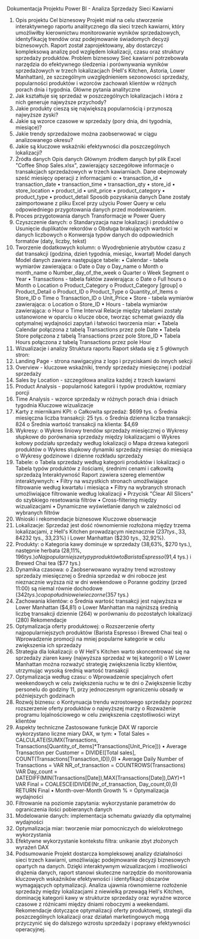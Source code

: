 Dokumentacja Projektu Power BI - Analiza Sprzedaży Sieci Kawiarni
1. Opis projektu
Cel biznesowy
Projekt miał na celu stworzenie interaktywnego raportu analitycznego dla sieci trzech kawiarni, który umożliwiłby kierownictwu monitorowanie wyników sprzedażowych, identyfikację trendów oraz podejmowanie świadomych decyzji biznesowych. Raport został zaprojektowany, aby dostarczyć kompleksową analizę pod względem lokalizacji, czasu oraz struktury sprzedaży produktów.
Problem biznesowy
Sieć kawiarni potrzebowała narzędzia do efektywnego śledzenia i porównywania wyników sprzedażowych w trzech lokalizacjach (Hell's Kitchen, Astoria, Lower Manhattan), ze szczególnym uwzględnieniem sezonowości sprzedaży, popularności produktów i wzorców zachowań klientów w różnych porach dnia i tygodnia.
Główne pytania analityczne
1.	Jak kształtuje się sprzedaż w poszczególnych lokalizacjach i która z nich generuje najwyższe przychody?
2.	Jakie produkty cieszą się największą popularnością i przynoszą najwyższe zyski?
3.	Jakie są wzorce czasowe w sprzedaży (pory dnia, dni tygodnia, miesiące)?
4.	Jakie trendy sprzedażowe można zaobserwować w ciągu analizowanego okresu?
5.	Jakie są kluczowe wskaźniki efektywności dla poszczególnych lokalizacji?
2. Źródła danych
Opis danych
Głównym źródłem danych był plik Excel "Coffee Shop Sales.xlsx", zawierający szczegółowe informacje o transakcjach sprzedażowych w trzech kawiarniach. Dane obejmowały sześć miesięcy operacji z informacjami o:
•	transaction_id
•	transaction_date
•	transaction_time
•	transaction_qty
•	store_id
•	store_location
•	product_id
•	unit_price
•	product_category
•	product_type
•	product_detail
Sposób pozyskania danych
Dane zostały zaimportowane z pliku Excel przy użyciu Power Query w celu odpowiedniego przygotowania danych przed modelowaniem.
3. Proces przygotowania danych
Transformacje w Power Query
1.	Czyszczenie danych:
o	Standaryzacja nazw lokalizacji i produktów
o	Usunięcie duplikatów rekordów
o	Obsługa brakujących wartości w danych liczbowych
o	Konwersja typów danych do odpowiednich formatów (daty, liczby, tekst)
2.	Tworzenie dodatkowych kolumn:
o	Wyodrębnienie atrybutów czasu z dat transakcji (godzina, dzień tygodnia, miesiąc, kwartał)
Model danych
Model danych zawiera następujące tabele:
•	Calendar - tabela wymiarów zawierająca:
o	Date 
o	Day 
o	Day_name 
o	Month 
o	month_name 
o	Number_day_of_the_week 
o	Quarter 
o	Week Segment
o	Year 
•	Transactions - tabela faktów zawierająca:
o	Date 
o	Full hours 
o	Month 
o	Location 
o	Product_Category 
o	Product_Category [group] 
o	Product_Detail 
o	Product_ID 
o	Product_Type
o	Quantity_of_Items 
o	Store_ID 
o	Time 
o	Transaction_ID 
o	Unit_Price 
•	Store  - tabela wymiarów zawierająca:
o	Location 
o	Store_ID 
•	Hours  - tabela wymiarów zawierająca:
o	Hour 
o	Time Interval 
Relacje między tabelami zostały ustanowione w oparciu o klucze obce, tworząc schemat gwiazdy dla optymalnej wydajności zapytań i łatwości tworzenia miar:
•	Tabela Calendar połączona z tabelą Transactions przez pole Date
•	Tabela Store połączona z tabelą Transactions przez pole Store_ID
•	Tabela Hours połączona z tabelą Transactions przez pole Hour
4. Wizualizacje i analizy
Struktura raportu
Raport składa się z 5 głównych stron:
1.	Landing Page - strona nawigacyjna z logo i przyciskami do innych sekcji
2.	Overview - kluczowe wskaźniki, trendy sprzedaży miesięcznej i podział sprzedaży
3.	Sales by Location - szczegółowa analiza każdej z trzech kawiarni
4.	Product Analysis - popularność kategorii i typów produktów, rozmiary porcji
5.	Time Analysis - wzorce sprzedaży w różnych porach dnia i dniach tygodnia
Kluczowe wizualizacje
1.	Karty z miernikami KPI:
o	Całkowita sprzedaż: $699 tys.
o	Średnia miesięczna liczba transakcji: 25 tys.
o	Średnia dzienna liczba transakcji: 824
o	Średnia wartość transakcji na klienta: $4,69
2.	Wykresy:
o	Wykres liniowy trendów sprzedaży miesięcznej
o	Wykresy słupkowe do porównania sprzedaży między lokalizacjami
o	Wykres kołowy podziału sprzedaży według lokalizacji
o	Mapa drzewa kategorii produktów
o	Wykres słupkowy dynamiki sprzedaży miesiąc do miesiąca
o	Wykresy godzinowe i dzienne rozkładu sprzedaży
3.	Tabele:
o	Tabela sprzedaży według kategorii produktów i lokalizacji
o	Tabela typów produktów z ilościami, średnimi cenami i całkowitą sprzedażą
Interaktywność
Raport zawiera szereg elementów interaktywnych:
•	Filtry na wszystkich stronach umożliwiające filtrowanie według kwartału i miesiąca
•	Filtry na wybranych stronach umożliwiające filtrowanie według lokalizacji
•	Przycisk "Clear All Slicers" do szybkiego resetowania filtrów
•	Cross-filtering między wizualizacjami
•	Dynamiczne wyświetlanie danych w zależności od wybranych filtrów
5. Wnioski i rekomendacje biznesowe
Kluczowe obserwacje
1.	Lokalizacje: Sprzedaż jest dość równomiernie rozłożona między trzema lokalizacjami, z Hell's Kitchen prowadzącym nieznacznie ($237 tys., 33,84%), następnie Astoria ($232 tys., 33,23%) i Lower Manhattan ($230 tys., 32,92%).
2.	Produkty:
o	Kategoria kawy dominuje w sprzedaży (38,63%, $270 tys.), następnie herbata (28,11%, $196 tys.)
o	Najpopularniejsze typy produktów to Barista Espresso ($91,4 tys.) i Brewed Chai tea ($77 tys.)
3.	Dynamika czasowa:
o	Zaobserwowano wyraźny trend wzrostowy sprzedaży miesięcznej
o	Średnia sprzedaż w dni robocze jest nieznacznie wyższa niż w dni weekendowe
o	Poranne godziny (przed 11:00) są niemal równie dochodowe ($342 tys.) co popołudniowe i wieczorne ($357 tys.)
4.	Zachowania klientów:
o	Średnia wartość transakcji jest najwyższa w Lower Manhattan ($4,81)
o	Lower Manhattan ma najniższą średnią liczbę transakcji dziennie (264) w porównaniu do pozostałych lokalizacji (280)
Rekomendacje
1.	Optymalizacja oferty produktowej:
o	Rozszerzenie oferty najpopularniejszych produktów (Barista Espresso i Brewed Chai tea)
o	Wprowadzenie promocji na mniej popularne kategorie w celu zwiększenia ich sprzedaży
2.	Strategia dla lokalizacji:
o	W Hell's Kitchen warto skoncentrować się na sprzedaży ziaren kawy (najwyższa sprzedaż w tej kategorii)
o	W Lower Manhattan można rozważyć strategię zwiększenia liczby klientów, utrzymując wysoką średnią wartość transakcji
3.	Optymalizacja według czasu:
o	Wprowadzenie specjalnych ofert weekendowych w celu zwiększenia ruchu w te dni
o	Zwiększenie liczby personelu do godziny 11, przy jednoczesnym ograniczeniu obsady w późniejszych godzinach
4.	Rozwój biznesu:
o	Kontynuacja trendu wzrostowego sprzedaży poprzez rozszerzenie oferty produktów o najwyższej marży
o	Rozważenie programu lojalnościowego w celu zwiększenia częstotliwości wizyt klientów
6. Aspekty techniczne
Zastosowane funkcje DAX
W raporcie wykorzystano liczne miary DAX, w tym:
•	Total Sales = CALCULATE(SUMX(Transactions, Transactions[Quantity_of_items]*Transactions[Unit_Price]))
•	Average Transaction per Customer = DIVIDE([Total sales], COUNT(Transactions[Transaction_ID]),0)
•	Average Daily Number of Transactions = 
VAR NR_of_transaction = COUNTROWS(Transactions)
       VAR Day_count = DATEDIFF(MIN(Transactions[Date]),MAX(Transactions[Date]),DAY)+1
       VAR Final =  COALESCE(DIVIDE(Nr_of_transaction, Day_count,0),0)
        RETURN Final
•	Month-over-Month Growth % = 
Optymalizacja wydajności
1.	Filtrowanie na poziomie zapytania: wykorzystanie parametrów do ograniczenia ilości pobieranych danych
2.	Modelowanie danych: implementacja schematu gwiazdy dla optymalnej wydajności
3.	Optymalizacja miar: tworzenie miar pomocniczych do wielokrotnego wykorzystania
4.	Efektywne wykorzystanie kontekstu filtra: unikanie zbyt złożonych wyrażeń DAX
8. Podsumowanie
Projekt dostarcza kompleksowej analizy działalności sieci trzech kawiarni, umożliwiając podejmowanie decyzji biznesowych opartych na danych. Dzięki interaktywnym wizualizacjom i możliwości drążenia danych, raport stanowi skuteczne narzędzie do monitorowania kluczowych wskaźników efektywności i identyfikacji obszarów wymagających optymalizacji.
Analiza ujawnia równomierne rozłożenie sprzedaży między lokalizacjami z niewielką przewagą Hell's Kitchen, dominację kategorii kawy w strukturze sprzedaży oraz wyraźne wzorce czasowe z różnicami między dniami roboczymi a weekendami. Rekomendacje dotyczące optymalizacji oferty produktowej, strategii dla poszczególnych lokalizacji oraz działań marketingowych mogą przyczynić się do dalszego wzrostu sprzedaży i poprawy efektywności operacyjnej.

